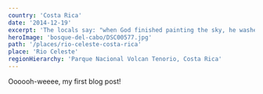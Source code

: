 ```yaml
---
country: 'Costa Rica'
date: '2014-12-19'
excerpt: 'The locals say: "when God finished painting the sky, he washed his brushes in the Rio Celeste".'
heroImage: 'bosque-del-cabo/DSC00577.jpg'
path: '/places/rio-celeste-costa-rica'
place: 'Rio Celeste'
regionHierarchy: 'Parque Nacional Volcan Tenorio, Costa Rica'
---
```


Oooooh-weeee, my first blog post!
